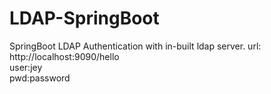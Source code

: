 # LDAP-SpringBoot
SpringBoot  LDAP Authentication with in-built ldap server. 
url: http://localhost:9090/hello   
user:jey   
pwd:password

